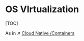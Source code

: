 # OS VIrtualization

[TOC]


As in ↗ [Cloud Native /Containers](../../../../🌁%20Cloud%20Native/🏂%20Computer%20Virtualization%20&%20Containers/🐋%20Containers%20Runtime/Containers%20Runtime.md)

